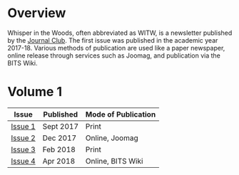 <!-- TITLE: Whispers In The Woods -->
<!-- SUBTITLE: Whispers in the Woods is a bi-semesterly newsletter published by Journal Club. -->

# Overview
Whisper in the Woods, often abbreviated as WITW, is a newsletter published by the [Journal Club](/orgs/journal-club). The first issue was published in the academic year 2017-18. Various methods of publication are used like a paper newspaper, online release through services such as Joomag, and publication via the BITS Wiki.  

# Volume 1
| Issue | Published | Mode of Publication |
| --- | --- | --- |
| [Issue 1](/news/witw/1-1) | Sept 2017 | Print |
| [Issue 2](/news/witw/vol-1/2) | Dec 2017 | Online, Joomag |
| [Issue 3](/news/witw/vol-1/3) | Feb 2018 | Print |
| [Issue 4](/news/witw/vol-1/4) | Apr 2018 | Online, BITS Wiki |
